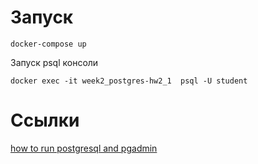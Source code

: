 


# Запуск

```
docker-compose up
```


Запуск psql консоли 
```
docker exec -it week2_postgres-hw2_1  psql -U student
```



# Ссылки

[how to run postgresql and pgadmin](https://towardsdatascience.com/how-to-run-postgresql-and-pgadmin-using-docker-3a6a8ae918b5)


